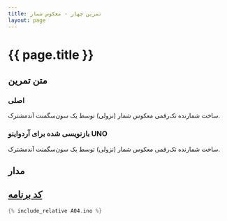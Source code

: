 ```yaml
---
title: تمرین چهار - معکوس شمار
layout: page
---
```


# {{ page.title }}

## متن تمرین

### اصلی 

ساخت شمارنده تک‌رقمی معکوس شمار (نزولی) توسط یک سون‌سگمنت آندمشترک.

### بازنویسی شده برای آردواینو UNO

ساخت شمارنده تک‌رقمی معکوس شمار (نزولی) توسط یک سون‌سگمنت آندمشترک.

## مدار



## [کد برنامه](A04.ino)

```c
{% include_relative A04.ino %}
```
